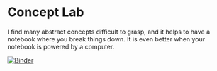 # Concept Lab
I find many abstract concepts difficult to grasp, and it helps to have a notebook where you break things down. It is even better when your notebook is powered by a computer.

[![Binder](https://mybinder.org/badge_logo.svg)](https://mybinder.org/v2/gh/alex-ten/Concept-Lab/master)
